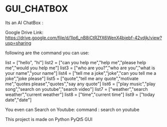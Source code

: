 # GUI_CHATBOX

Its an AI ChatBox :

Google Drive Link:
https://drive.google.com/file/d/1Ip6_nB8iCtRZfX6WenX4bjebf-42vdjk/view?usp=sharing


following are the command you can use:

list = ["hello", "hi"]
list2 = ["can you help me","help me","please help me","would you help me"]
list3 = ["who are you?","who are you","what is your name","your name"]
list4 = ["tell me a joke","joke","can you tell me a joke","joke please"]
list5 = ["quote","tell me any quote","motivate me","quotes please","quotes","say any quote"]
list6 = ["play music","play song","search on youtube","search video"]
list7 = ["weather","search weather","current weather"]
list8 = ["time","current time"]
list9 = ["today date","date"]

You even can Search on Youtube:
command : search on youtube

This project is made on Python PyQt5 GUI

